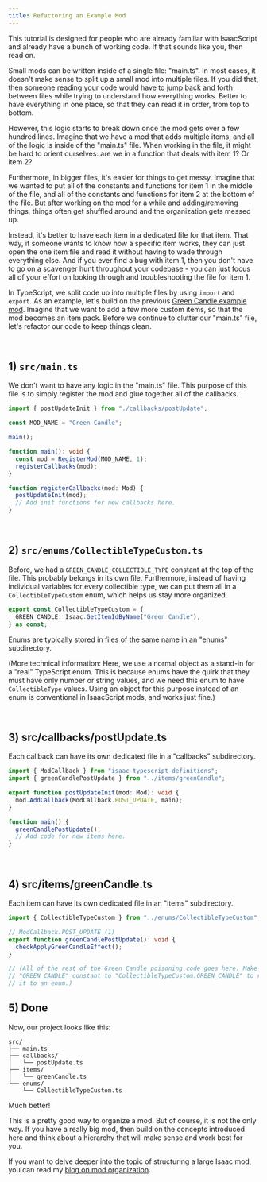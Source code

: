 ```yaml
---
title: Refactoring an Example Mod
---
```


This tutorial is designed for people who are already familiar with IsaacScript and already have a bunch of working code. If that sounds like you, then read on.

Small mods can be written inside of a single file: "main.ts". In most cases, it doesn't make sense to split up a small mod into multiple files. If you did that, then someone reading your code would have to jump back and forth between files while trying to understand how everything works. Better to have everything in one place, so that they can read it in order, from top to bottom.

However, this logic starts to break down once the mod gets over a few hundred lines. Imagine that we have a mod that adds multiple items, and all of the logic is inside of the "main.ts" file. When working in the file, it might be hard to orient ourselves: are we in a function that deals with item 1? Or item 2?

Furthermore, in bigger files, it's easier for things to get messy. Imagine that we wanted to put all of the constants and functions for item 1 in the middle of the file, and all of the constants and functions for item 2 at the bottom of the file. But after working on the mod for a while and adding/removing things, things often get shuffled around and the organization gets messed up.

Instead, it's better to have each item in a dedicated file for that item. That way, if someone wants to know how a specific item works, they can just open the one item file and read it without having to wade through everything else. And if you ever find a bug with item 1, then you don't have to go on a scavenger hunt throughout your codebase - you can just focus all of your effort on looking through and troubleshooting the file for item 1.

In TypeScript, we split code up into multiple files by using `import` and `export`. As an example, let's build on the previous [Green Candle example mod](example-mod.md). Imagine that we want to add a few more custom items, so that the mod becomes an item pack. Before we continue to clutter our "main.ts" file, let's refactor our code to keep things clean.

<br />

## 1) `src/main.ts`

We don't want to have any logic in the "main.ts" file. This purpose of this file is to simply register the mod and glue together all of the callbacks.

```ts
import { postUpdateInit } from "./callbacks/postUpdate";

const MOD_NAME = "Green Candle";

main();

function main(): void {
  const mod = RegisterMod(MOD_NAME, 1);
  registerCallbacks(mod);
}

function registerCallbacks(mod: Mod) {
  postUpdateInit(mod);
  // Add init functions for new callbacks here.
}
```

<br />

## 2) `src/enums/CollectibleTypeCustom.ts`

Before, we had a `GREEN_CANDLE_COLLECTIBLE_TYPE` constant at the top of the file. This probably belongs in its own file. Furthermore, instead of having individual variables for every collectible type, we can put them all in a `CollectibleTypeCustom` enum, which helps us stay more organized.

```ts
export const CollectibleTypeCustom = {
  GREEN_CANDLE: Isaac.GetItemIdByName("Green Candle"),
} as const;
```

Enums are typically stored in files of the same name in an "enums" subdirectory.

(More technical information: Here, we use a normal object as a stand-in for a "real" TypeScript enum. This is because enums have the quirk that they must have only number or string values, and we need this enum to have `CollectibleType` values. Using an object for this purpose instead of an enum is conventional in IsaacScript mods, and works just fine.)

<br />

## 3) src/callbacks/postUpdate.ts

Each callback can have its own dedicated file in a "callbacks" subdirectory.

```ts
import { ModCallback } from "isaac-typescript-definitions";
import { greenCandlePostUpdate } from "../items/greenCandle";

export function postUpdateInit(mod: Mod): void {
  mod.AddCallback(ModCallback.POST_UPDATE, main);
}

function main() {
  greenCandlePostUpdate();
  // Add code for new items here.
}
```

<br />

## 4) src/items/greenCandle.ts

Each item can have its own dedicated file in an "items" subdirectory.

```ts
import { CollectibleTypeCustom } from "../enums/CollectibleTypeCustom";

// ModCallback.POST_UPDATE (1)
export function greenCandlePostUpdate(): void {
  checkApplyGreenCandleEffect();
}

// (All of the rest of the Green Candle poisoning code goes here. Make sure to change the
// "GREEN_CANDLE" constant to "CollectibleTypeCustom.GREEN_CANDLE" to reflect the fact that we moved
// it to an enum.)
```

## 5) Done

Now, our project looks like this:

```text
src/
├── main.ts
├── callbacks/
│   └── postUpdate.ts
├── items/
│   └── greenCandle.ts
└── enums/
    └── CollectibleTypeCustom.ts
```

Much better!

This is a pretty good way to organize a mod. But of course, it is not the only way. If you have a really big mod, then build on the concepts introduced here and think about a hierarchy that will make sense and work best for you.

If you want to delve deeper into the topic of structuring a large Isaac mod, you can read my [blog on mod organization](https://github.com/Zamiell/isaac-faq/blob/main/mod-organization.md).
